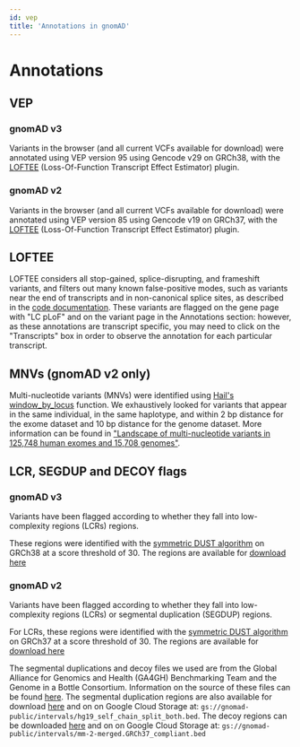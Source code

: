 ```yaml
---
id: vep
title: 'Annotations in gnomAD'
---
```


#  Annotations

## VEP
### gnomAD v3
Variants in the browser (and all current VCFs available for download) were annotated using VEP version 95 using Gencode v29 on GRCh38, with the [LOFTEE](https://github.com/konradjk/loftee) (Loss-Of-Function Transcript Effect Estimator) plugin.

### gnomAD v2
Variants in the browser (and all current VCFs available for download) were annotated using VEP version 85 using Gencode v19 on GRCh37, with the [LOFTEE](https://github.com/konradjk/loftee) (Loss-Of-Function Transcript Effect Estimator) plugin.

## LOFTEE

LOFTEE considers all stop-gained, splice-disrupting, and frameshift variants, and filters out many known false-positive modes, such as variants near the end of transcripts and in non-canonical splice sites, as described in the [code documentation](https://github.com/konradjk/loftee). These variants are flagged on the gene page with "LC pLoF" and on the variant page in the Annotations section: however, as these annotations are transcript specific, you may need to click on the "Transcripts" box in order to observe the annotation for each particular transcript.

## MNVs (gnomAD v2 only)

Multi-nucleotide variants (MNVs) were identified using
[Hail's window_by_locus](https://hail.is/docs/0.2/methods/genetics.html#hail.methods.window_by_locus)
function. We exhaustively looked for variants that appear in the same individual, in the same haplotype, and within
2 bp distance for the exome dataset and 10 bp distance for the genome dataset. More information can be found in
["Landscape of multi-nucleotide variants in 125,748 human exomes and 15,708 genomes"](https://broad.io/gnomad_mnv).

## LCR, SEGDUP and DECOY flags
### gnomAD v3
Variants have been flagged according to whether they fall into low-complexity regions (LCRs) regions.

These regions were identified with the [symmetric DUST algorithm](https://www.ncbi.nlm.nih.gov/pubmed/16796549) on GRCh38 at a score threshold of 30. The regions are available for [download here](https://storage.googleapis.com/gnomad-public/resources/grch38/LCRFromHengHg38.txt)

### gnomAD v2
Variants have been flagged according to whether they fall into low-complexity regions (LCRs) or segmental duplication (SEGDUP) regions.

For LCRs, these regions were identified with the [symmetric DUST algorithm](https://www.ncbi.nlm.nih.gov/pubmed/16796549) on  GRCh37 at a score threshold of 30. The regions are available for [download here](https://storage.googleapis.com/gnomad-public/intervals/LCR.interval_list)

The segmental duplications and decoy files we used are from the Global Alliance for Genomics and Health (GA4GH) Benchmarking Team and the Genome in a Bottle Consortium. Information on the source of these files can be found [here](https://github.com/ga4gh/benchmarking-tools/tree/master/resources/stratification-bed-files/SegmentalDuplications). The segmental duplication regions are also available for download [here](https://console.cloud.google.com/storage/browser/gnomad-public/intervals/hg19_self_chain_split_both.bed) and on on Google Cloud Storage at: `gs://gnomad-public/intervals/hg19_self_chain_split_both.bed`. The decoy regions can be downloaded [here](https://console.cloud.google.com/storage/browser/gnomad-public/intervals/mm-2-merged.GRCh37_compliant.bed) and on on Google Cloud Storage at: `gs://gnomad-public/intervals/mm-2-merged.GRCh37_compliant.bed`
